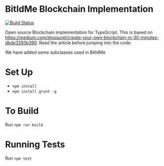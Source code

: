 # BitIdMe Blockchain Implementation

[![Build Status](https://travis-ci.org/doriansmiley/bitid-me-blockchain.svg?branch=develop)](https://travis-ci.org/doriansmiley/bitid-me-blockchain)

Open source Blockchain implementation for TypeScript. This is based on https://medium.com/@ssaurel/create-your-own-blockchain-in-30-minutes-dbde3293b390. Read the article before jumping into the code.

We have added some subclasses used in BitIdMe

# Set Up

- `npm install`
- `npm install grunt -g`

# To Build

Run `npm run build`

# Running Tests

Run `npm test`

